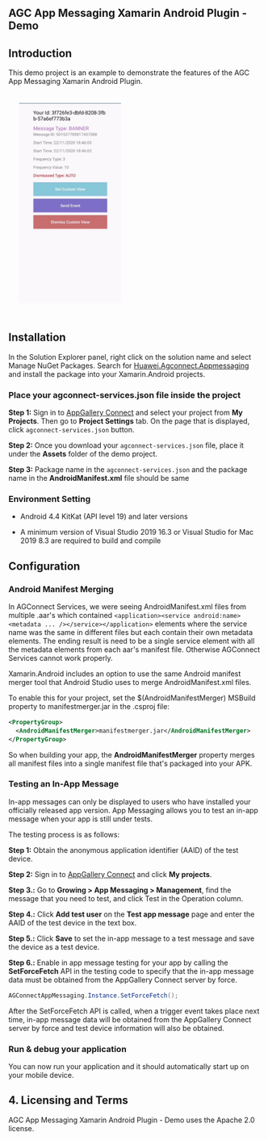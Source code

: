 ## AGC App Messaging Xamarin Android Plugin - Demo

##  Introduction

This demo project is an example to demonstrate the features of the AGC App Messaging Xamarin Android Plugin.

<img src="../.docs/mainPageAndroid.jpg" width = 40% height = 40% style="margin:1.5em">

## Installation

In the Solution Explorer panel, right click on the solution name and select Manage NuGet Packages. Search for [Huawei.Agconnect.Appmessaging](https://www.nuget.org/packages/Huawei.Agconnect.Appmessaging) and install the package into your Xamarin.Android projects.

### Place your agconnect-services.json file inside the project

**Step 1:** Sign in to [AppGallery Connect](https://developer.huawei.com/consumer/en/service/josp/agc/index.html) and select your project from **My Projects**. 
Then go to **Project Settings** tab. On the page that is displayed, click `agconnect-services.json` button.

**Step 2:** Once you download your `agconnect-services.json` file, place it under the **Assets** folder of the demo project.

**Step 3:** Package name in the `agconnect-services.json` and the package name in the **AndroidManifest.xml** file should be same

### Environment Setting

- Android 4.4 KitKat (API level 19) and later versions

- A minimum version of Visual Studio 2019 16.3 or Visual Studio for Mac 2019 8.3 are required to build and compile

## Configuration

### Android Manifest Merging

In AGConnect Services, we were seeing AndroidManifest.xml files from multiple .aar's which contained ```<application><service android:name><metadata ... /></service></application>``` elements where the service name was the same in different files but each contain their own metadata elements. The ending result is need to be a single service element with all the metadata elements from each aar's manifest file. Otherwise AGConnect Services cannot work properly.

Xamarin.Android includes an option to use the same Android manifest merger tool that Android Studio uses to merge AndroidManifest.xml files. 

To enable this for your project, set the $(AndroidManifestMerger) MSBuild property to manifestmerger.jar in the .csproj file:

```xml
<PropertyGroup>
  <AndroidManifestMerger>manifestmerger.jar</AndroidManifestMerger>
</PropertyGroup>
```

So when building your app, the  **AndroidManifestMerger** property  merges all manifest files into a single manifest file that's packaged into your APK.

### Testing an In-App Message

In-app messages can only be displayed to users who have installed your officially released app version. App Messaging allows you to test an in-app message when your app is still under tests. 

The testing process is as follows:

**Step 1:** Obtain the anonymous application identifier (AAID) of the test device. 

**Step 2:** Sign in to [AppGallery Connect](#https://developer.huawei.com/consumer/en/service/josp/agc/index.html) and click **My projects**.

**Step 3.:** Go to **Growing > App Messaging > Management**, find the message that you need to test, and click Test in the Operation column.

**Step 4.:** Click **Add test user** on the **Test app message** page and enter the AAID of the test device in the text box.

**Step 5.:** Click **Save** to set the in-app message to a test message and save the device as a test device.

**Step 6.:** Enable in app message testing for your app by calling the **SetForceFetch** API in the testing code to specify that the in-app message data must be obtained from the AppGallery Connect server by force.

```csharp
AGConnectAppMessaging.Instance.SetForceFetch();
```

After the SetForceFetch API is called, when a trigger event takes place next time, in-app message data will be obtained from the AppGallery Connect server by force and test device information will also be obtained. 

### Run & debug your application
You can now run your application and it should automatically start up on your mobile device.


## 4. Licensing and Terms
AGC App Messaging Xamarin Android Plugin - Demo uses the Apache 2.0 license.